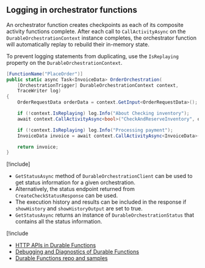 ## Logging in orchestrator functions
An orchestrator function creates checkpoints as each of its composite activity functions complete. After each call to `CallActivityAsync` on the `DurableOrchestrationContext` instance completes, the orchestrator function will automatically replay to rebuild their in-memory state.

To prevent logging statements from duplicating, use the `IsReplaying` property on the `DurableOrchestrationContext`.

```csharp
[FunctionName("PlaceOrder")]
public static async Task<InvoiceData> OrderOrchestration(
    [OrchestrationTrigger] DurableOrchestrationContext context,
    TraceWriter log)
{
    OrderRequestData orderData = context.GetInput<OrderRequestData>();

    if (!context.IsReplaying) log.Info("About Checking inventory");
    await context.CallActivityAsync<bool>("CheckAndReserveInventory", orderData);

    if (!context.IsReplaying) log.Info("Processing payment");
    InvoiceData invoice = await context.CallActivityAsync<InvoiceData>("ProcessPayment", orderData);

    return invoice;
}
```

[!include[](../includes/takeaways-heading.md)]
* `GetStatusAsync` method of `DurableOrchestrationClient` can be used to get status information for a given orchestration.
* Alternatively, the status endpoint returned from `CreateCheckStatusResponse` can be used.
* The execution history and results can be included in the response if `showHistory` and `showHistoryOutput` are set to true.
* `GetStatusAsync` returns an instance of `DurableOrchestrationStatus` that contains all the status information.

[!include[](../includes/read-more-heading.md)
* [HTTP APIs in Durable Functions](https://docs.microsoft.com/azure/azure-functions/durable-functions-http-api)
* [Debugging and Diagnostics of Durable Functions](https://cda.ms/rH)
* [Durable Functions repo and samples](https://github.com/Azure/azure-functions-durable-extension)
